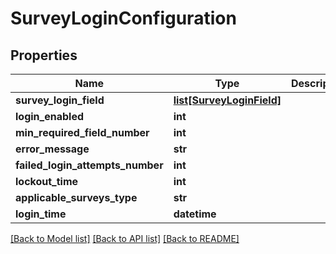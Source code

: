 # SurveyLoginConfiguration

## Properties
Name | Type | Description | Notes
------------ | ------------- | ------------- | -------------
**survey_login_field** | [**list[SurveyLoginField]**](SurveyLoginField.md) |  | [optional] 
**login_enabled** | **int** |  | [optional] 
**min_required_field_number** | **int** |  | [optional] 
**error_message** | **str** |  | [optional] 
**failed_login_attempts_number** | **int** |  | [optional] 
**lockout_time** | **int** |  | [optional] 
**applicable_surveys_type** | **str** |  | [optional] 
**login_time** | **datetime** |  | [optional] 

[[Back to Model list]](../README.md#documentation-for-models) [[Back to API list]](../README.md#documentation-for-api-endpoints) [[Back to README]](../README.md)


